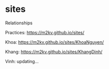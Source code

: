 # sites
Relationships

Practices: https://m2kv.github.io/sites/

Khoa: https://m2kv.github.io/sites/KhoaNguyen/

Khang: https://m2kv.github.io/sites/KhangDinh/

Vinh: updating...
